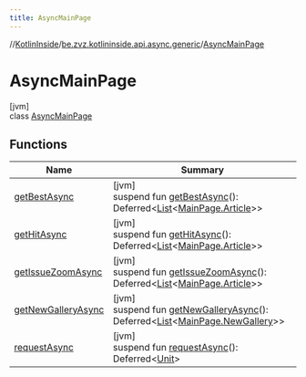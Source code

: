 ```yaml
---
title: AsyncMainPage
---
```

//[KotlinInside](../../../index.html)/[be.zvz.kotlininside.api.async.generic](../index.html)/[AsyncMainPage](index.html)



# AsyncMainPage

[jvm]\
class [AsyncMainPage](index.html)

## Functions

| Name | Summary |
|---|---|
| [getBestAsync](get-best-async.html) | [jvm]<br>suspend fun [getBestAsync](get-best-async.html)(): Deferred&lt;[List](https://kotlinlang.org/api/latest/jvm/stdlib/kotlin.collections/-list/index.html)&lt;[MainPage.Article](../../be.zvz.kotlininside.api.generic/-main-page/-article/index.html)&gt;&gt; |
| [getHitAsync](get-hit-async.html) | [jvm]<br>suspend fun [getHitAsync](get-hit-async.html)(): Deferred&lt;[List](https://kotlinlang.org/api/latest/jvm/stdlib/kotlin.collections/-list/index.html)&lt;[MainPage.Article](../../be.zvz.kotlininside.api.generic/-main-page/-article/index.html)&gt;&gt; |
| [getIssueZoomAsync](get-issue-zoom-async.html) | [jvm]<br>suspend fun [getIssueZoomAsync](get-issue-zoom-async.html)(): Deferred&lt;[List](https://kotlinlang.org/api/latest/jvm/stdlib/kotlin.collections/-list/index.html)&lt;[MainPage.Article](../../be.zvz.kotlininside.api.generic/-main-page/-article/index.html)&gt;&gt; |
| [getNewGalleryAsync](get-new-gallery-async.html) | [jvm]<br>suspend fun [getNewGalleryAsync](get-new-gallery-async.html)(): Deferred&lt;[List](https://kotlinlang.org/api/latest/jvm/stdlib/kotlin.collections/-list/index.html)&lt;[MainPage.NewGallery](../../be.zvz.kotlininside.api.generic/-main-page/-new-gallery/index.html)&gt;&gt; |
| [requestAsync](request-async.html) | [jvm]<br>suspend fun [requestAsync](request-async.html)(): Deferred&lt;[Unit](https://kotlinlang.org/api/latest/jvm/stdlib/kotlin/-unit/index.html)&gt; |

